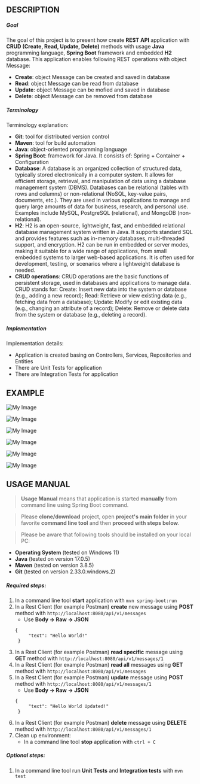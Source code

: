 DESCRIPTION
-----------

##### Goal
The goal of this project is to present how create **REST API** application with **CRUD (Create, Read, Update, Delete)** methods with usage **Java** programming language, **Spring Boot** framework and embedded **H2** database. This application enables following REST operations with object Message:
* **Create**: object Message can be created and saved in database
* **Read**: object Message can be read from database
* **Update**: object Message can be mofied and saved in database
* **Delete**: object Message can be removed from database

##### Terminology
Terminology explanation:
* **Git**: tool for distributed version control
* **Maven**: tool for build automation
* **Java**: object-oriented programming language
* **Spring Boot**: framework for Java. It consists of: Spring + Container + Configuration
* **Database**: A database is an organized collection of structured data, typically stored electronically in a computer system. It allows for efficient storage, retrieval, and manipulation of data using a database management system (DBMS). Databases can be relational (tables with rows and columns) or non-relational (NoSQL, key-value pairs, documents, etc.). They are used in various applications to manage and query large amounts of data for business, research, and personal use. Examples include MySQL, PostgreSQL (relational), and MongoDB (non-relational).
* **H2**: H2 is an open-source, lightweight, fast, and embedded relational database management system written in Java. It supports standard SQL and provides features such as in-memory databases, multi-threaded support, and encryption. H2 can be run in embedded or server modes, making it suitable for a wide range of applications, from small embedded systems to larger web-based applications. It is often used for development, testing, or scenarios where a lightweight database is needed.
* **CRUD operations**: CRUD operations are the basic functions of persistent storage, used in databases and applications to manage data. CRUD stands for: Create: Insert new data into the system or database (e.g., adding a new record); Read: Retrieve or view existing data (e.g., fetching data from a database); Update: Modify or edit existing data (e.g., changing an attribute of a record); Delete: Remove or delete data from the system or database (e.g., deleting a record).

##### Implementation
Implementation details:
* Application is created basing on Controllers, Services, Repositories and Entities
* There are Unit Tests for application
* There are Integration Tests for application


EXAMPLE
-------

![My Image](readme-images/image-01.png)

![My Image](readme-images/image-02.png)

![My Image](readme-images/image-03.png)

![My Image](readme-images/image-04.png)

![My Image](readme-images/image-05.png)

![My Image](readme-images/image-06.png)


USAGE MANUAL
------------

> **Usage Manual** means that application is started **manually** from command line using Spring Boot command.

> Please **clone/download** project, open **project's main folder** in your favorite **command line tool** and then **proceed with steps below**. 

> Please be aware that following tools should be installed on your local PC:  
* **Operating System** (tested on Windows 11)
* **Java** (tested on version 17.0.5)
* **Maven** (tested on version 3.8.5)
* **Git** (tested on version 2.33.0.windows.2)

##### Required steps:
1. In a command line tool **start** application with `mvn spring-boot:run`
1. In a Rest Client (for example Postman) **create** new message using **POST** method with `http://localhost:8080/api/v1/messages`
   * Use **Body -> Raw -> JSON**
   ```
   {
        "text": "Hello World!"
    }
   ```
1. In a Rest Client (for example Postman) **read specific** message using **GET** method with `http://localhost:8080/api/v1/messages/1`
1. In a Rest Client (for example Postman) **read all** messages using **GET** method with `http://localhost:8080/api/v1/messages`
1. In a Rest Client (for example Postman) **update** message using **POST** method with `http://localhost:8080/api/v1/messages/1`
   * Use **Body -> Raw -> JSON**
   ```
   {
        "text": "Hello World Updated!"
    }
   ```
1. In a Rest Client (for example Postman) **delete** message using **DELETE** method with `http://localhost:8080/api/v1/messages/1`
1. Clean up environment:
     * In a command line tool **stop** application with `ctrl + C`
     

##### Optional steps:
1. In a command line tool run **Unit Tests** and **Integration tests** with `mvn test`